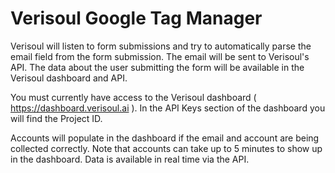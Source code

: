 # Verisoul Google Tag Manager

Verisoul will listen to form submissions and try to automatically parse the email field from the form submission. The email will be sent to Verisoul's API. The data about the user submitting the form will be available in the Verisoul dashboard and API.

You must currently have access to the Verisoul dashboard ( https://dashboard.verisoul.ai ). In the API Keys section of the dashboard you will find the Project ID.

Accounts will populate in the dashboard if the email and account are being collected correctly. Note that accounts can take up to 5 minutes to show up in the dashboard. Data is available in real time via the API.
